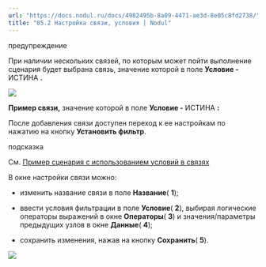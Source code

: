 ```yaml
---
url: "https://docs.nodul.ru/docs/4982495b-8a09-4471-ae3d-8e05c8fd2738/"
title: "05.2 Настройка связи, условия | Nodul"
---
```


предупреждение

При наличии нескольких связей, по которым может пойти выполнение сценария будет выбрана связь, значение которой в поле **Условие \-** ИСТИНА **.**

![](https://docs.nodul.ru/img/notion/4cbfa687-ae2c-4135-8bbf-51e3490c1824/Untitled.png)

**Пример связи,** значение которой в поле **Условие \-** ИСТИНА **:**

После добавления связи доступен переход к ее настройкам по нажатию на кнопку **Установить фильтр**.

подсказка

См. [Пример сценария с использованием условий в связях](https://docs.nodul.ru/docs/9e759d38-bb3c-436c-ab52-b9b1f4916d17)

В окне настройки связи можно:

- изменить название связи в поле **Название**( **1**);

- ввести условия фильтрации в поле **Условие**( **2**), выбирая логические операторы выражений в окне **Операторы**( **3**) и значения/параметры предыдущих узлов в окне **Данные**( **4**);

- сохранить изменения, нажав на кнопку **Сохранить**( **5**).

![](https://docs.nodul.ru/img/notion/d28f668e-5c12-4be6-882c-5217819b31e3/Untitled.png)
